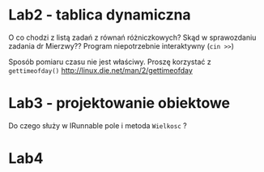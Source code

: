 # Lab2 - tablica dynamiczna

O co chodzi z listą zadań z równań różniczkowych?
Skąd w sprawozdaniu zadania dr Mierzwy??
Program niepotrzebnie interaktywny (``cin >>``)

Sposób pomiaru czasu nie jest właściwy.
Proszę korzystać z ``gettimeofday()`` http://linux.die.net/man/2/gettimeofday

# Lab3 - projektowanie obiektowe

Do czego służy w IRunnable pole i metoda ``Wielkosc`` ?

# Lab4
